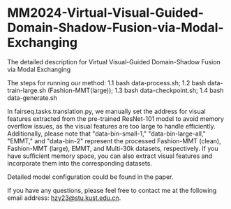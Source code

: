 # MM2024-Virtual-Visual-Guided-Domain-Shadow-Fusion-via-Modal-Exchanging
The detailed description for Virtual Visual-Guided Domain-Shadow Fusion via Modal Exchanging

The steps for running our method: 1.1 bash data-process.sh; 1.2 bash data-train-large.sh (Fashion-MMT(large)); 1.3 bash data-checkpoint.sh; 1.4 bash data-generate.sh

In fairseq.tasks.translation.py, we manually set the address for visual features extracted from the pre-trained ResNet-101 model to avoid memory overflow issues, as the visual features are too large to handle efficiently. Additionally, please note that "data-bin-small-1," "data-bin-large-all," "EMMT," and "data-bin-2" represent the processed Fashion-MMT (clean), Fashion-MMT (large), EMMT, and Multi-30k datasets, respectively. If you have sufficient memory space, you can also extract visual features and incorporate them into the corresponding datasets. 

Detailed model configuration could be found in the paper.

If you have any questions, please feel free to contact me at the following email address: hzy23@stu.kust.edu.cn.

